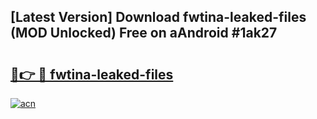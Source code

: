 ## [Latest Version] Download fwtina-leaked-files (MOD Unlocked) Free on aAndroid #1ak27

# <h2><a href="https://bedroomkl.my?title=fwtina-leaked-files&ref=20M">🔗👉 🔴 fwtina-leaked-files</a></h2>

[![acn](https://github.com/user-attachments/assets/0f9c940e-d8b0-45ae-aac7-cd30a18b3e1c)](https://bedroomkl.my?title=fwtina-leaked-files&ref=20M)

